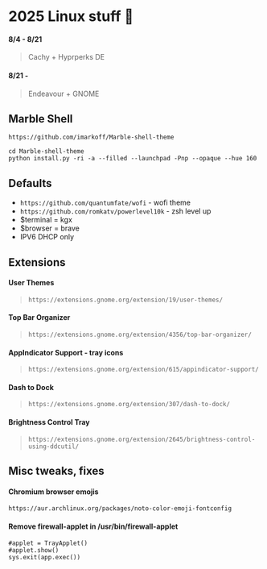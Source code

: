 # 2025 Linux stuff 👹              
#### 8/4 - 8/21
> Cachy + Hyprperks DE

#### 8/21 -
> Endeavour + GNOME

## Marble Shell
`https://github.com/imarkoff/Marble-shell-theme`

```
cd Marble-shell-theme
python install.py -ri -a --filled --launchpad -Pnp --opaque --hue 160
```
## Defaults
 * `https://github.com/quantumfate/wofi` - wofi theme
 * `https://github.com/romkatv/powerlevel10k` - zsh level up
 * $terminal = kgx
 * $browser = brave
 * IPV6 DHCP only

## Extensions

#### **User Themes** 

> `https://extensions.gnome.org/extension/19/user-themes/`


#### **Top Bar Organizer** 

> `https://extensions.gnome.org/extension/4356/top-bar-organizer/`


#### **AppIndicator Support - tray icons** 

> `https://extensions.gnome.org/extension/615/appindicator-support/`


#### **Dash to Dock** 

> `https://extensions.gnome.org/extension/307/dash-to-dock/`


#### **Brightness Control Tray** 

> `https://extensions.gnome.org/extension/2645/brightness-control-using-ddcutil/`


## Misc tweaks, fixes

#### Chromium browser emojis 
```https://aur.archlinux.org/packages/noto-color-emoji-fontconfig```

#### Remove firewall-applet in /usr/bin/firewall-applet

```
#applet = TrayApplet()
#applet.show()
sys.exit(app.exec())
```
